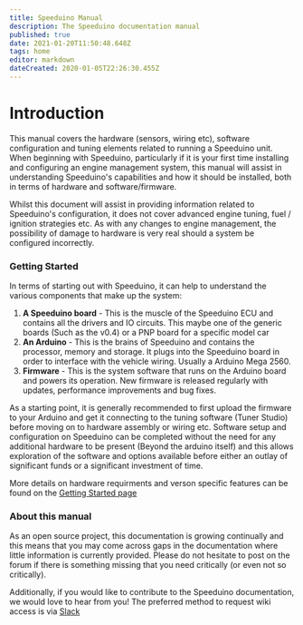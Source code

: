 ```yaml
---
title: Speeduino Manual
description: The Speeduino documentation manual
published: true
date: 2021-01-20T11:50:48.648Z
tags: home
editor: markdown
dateCreated: 2020-01-05T22:26:30.455Z
---
```


# Introduction
This manual covers the hardware (sensors, wiring etc), software configuration and tuning elements related to running a Speeduino unit. When beginning with Speeduino, particularly if it is your first time installing and configuring an engine management system, this manual will assist in understanding Speeduino's capabilities and how it should be installed, both in terms of hardware and software/firmware.

Whilst this document will assist in providing information related to Speeduino's configuration, it does not cover advanced engine tuning, fuel / ignition strategies etc. As with any changes to engine management, the possibility of damage to hardware is very real should a system be configured incorrectly.

### Getting Started

In terms of starting out with Speeduino, it can help to understand the various components that make up the system:

1. **A Speeduino board** - This is the muscle of the Speeduino ECU and contains all the drivers and IO circuits. This maybe one of the generic boards (Such as the v0.4) or a PNP board for a specific model car
2. **An Arduino** - This is the brains of Speeduino and contains the processor, memory and storage. It plugs into the Speeduino board in order to interface with the vehicle wiring. Usually a Arduino Mega 2560.
3. **Firmware** - This is the system software that runs on the Arduino board and powers its operation. New firmware is released regularly with updates, performance improvements and bug fixes. 

As a starting point, it is generally recommended to first upload the firmware to your Arduino and get it connecting to the tuning software (Tuner Studio) before moving on to hardware assembly or wiring etc. Software setup and configuration on Speeduino can be completed without the need for any additional hardware to be present (Beyond the arduino itself) and this allows exploration of the software and options available before either an outlay of significant funds or a significant investment of time.

More details on hardware requirments and verson specific features can be found on the [Getting Started page](/en/Getting_Started)

### About this manual

As an open source project, this documentation is growing continually and this means that you may come across gaps in the documentation where little information is currently provided. Please do not hesitate to post on the forum if there is something missing that you need critically (or even not so critically).

Additionally, if you would like to contribute to the Speeduino documentation, we would love to hear from you! The preferred method to request wiki access is via [Slack](https://speeduino.com/forum/app.php/page/slack)
